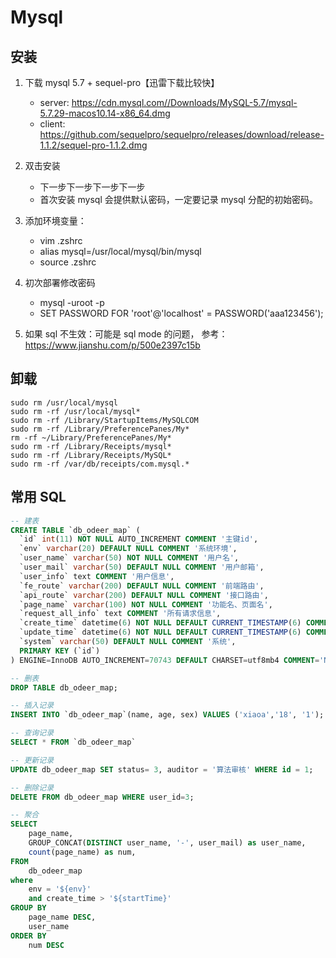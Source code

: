 # Mysql

## 安装

1. 下载 mysql 5.7 + sequel-pro【迅雷下载比较快】

   - server: https://cdn.mysql.com//Downloads/MySQL-5.7/mysql-5.7.29-macos10.14-x86_64.dmg
   - client: https://github.com/sequelpro/sequelpro/releases/download/release-1.1.2/sequel-pro-1.1.2.dmg

2. 双击安装

   - 下一步下一步下一步下一步
   - 首次安装 mysql 会提供默认密码，一定要记录 mysql 分配的初始密码。

3. 添加环境变量：

   - vim .zshrc
   - alias mysql=/usr/local/mysql/bin/mysql
   - source .zshrc

4. 初次部署修改密码

   - mysql -uroot -p
   - SET PASSWORD FOR 'root'@'localhost' = PASSWORD('aaa123456');

5. 如果 sql 不生效：可能是 sql mode 的问题，
   参考：https://www.jianshu.com/p/500e2397c15b

## 卸载

```shell
sudo rm /usr/local/mysql
sudo rm -rf /usr/local/mysql*
sudo rm -rf /Library/StartupItems/MySQLCOM
sudo rm -rf /Library/PreferencePanes/My*
rm -rf ~/Library/PreferencePanes/My*
sudo rm -rf /Library/Receipts/mysql*
sudo rm -rf /Library/Receipts/MySQL*
sudo rm -rf /var/db/receipts/com.mysql.*
```

## 常用 SQL

```sql
-- 建表
CREATE TABLE `db_odeer_map` (
  `id` int(11) NOT NULL AUTO_INCREMENT COMMENT '主键id',
  `env` varchar(20) DEFAULT NULL COMMENT '系统环境',
  `user_name` varchar(50) NOT NULL COMMENT '用户名',
  `user_mail` varchar(50) DEFAULT NULL COMMENT '用户邮箱',
  `user_info` text COMMENT '用户信息',
  `fe_route` varchar(200) DEFAULT NULL COMMENT '前端路由',
  `api_route` varchar(200) DEFAULT NULL COMMENT '接口路由',
  `page_name` varchar(100) NOT NULL COMMENT '功能名、页面名',
  `request_all_info` text COMMENT '所有请求信息',
  `create_time` datetime(6) NOT NULL DEFAULT CURRENT_TIMESTAMP(6) COMMENT '创建时间',
  `update_time` datetime(6) NOT NULL DEFAULT CURRENT_TIMESTAMP(6) COMMENT '更新时间',
  `system` varchar(50) DEFAULT NULL COMMENT '系统',
  PRIMARY KEY (`id`)
) ENGINE=InnoDB AUTO_INCREMENT=70743 DEFAULT CHARSET=utf8mb4 COMMENT='Node层';

-- 删表
DROP TABLE db_odeer_map;

-- 插入记录
INSERT INTO `db_odeer_map`(name, age, sex) VALUES ('xiaoa','18', '1');

-- 查询记录
SELECT * FROM `db_odeer_map`

-- 更新记录
UPDATE db_odeer_map SET status= 3, auditor = '算法审核' WHERE id = 1;

-- 删除记录
DELETE FROM db_odeer_map WHERE user_id=3;

-- 聚合
SELECT
    page_name,
    GROUP_CONCAT(DISTINCT user_name, '-', user_mail) as user_name,
    count(page_name) as num,
FROM
    db_odeer_map
where
    env = '${env}'
    and create_time > '${startTime}'
GROUP BY
    page_name DESC,
    user_name
ORDER BY
    num DESC
